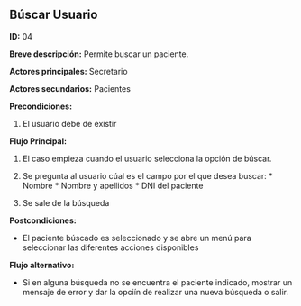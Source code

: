 ## Búscar Usuario

**ID:** 04


**Breve descripción:** Permite buscar un paciente.


**Actores principales:** Secretario


**Actores secundarios:** Pacientes


**Precondiciones:**

1. El usuario debe de existir


**Flujo Principal:**

1. El caso empieza cuando el usuario selecciona la opción de búscar.

2. Se pregunta al usuario cúal es el campo por el que desea buscar:
        * Nombre 
        * Nombre y apellidos
        * DNI del paciente
    
3. Se sale de la búsqueda

**Postcondiciones:**

* El paciente búscado es seleccionado y se abre un menú para seleccionar las diferentes acciones disponibles

 **Flujo alternativo:**

* Si en alguna búsqueda no se encuentra el paciente indicado, mostrar un mensaje de error y dar la opciín de realizar una nueva búsqueda o salir.

